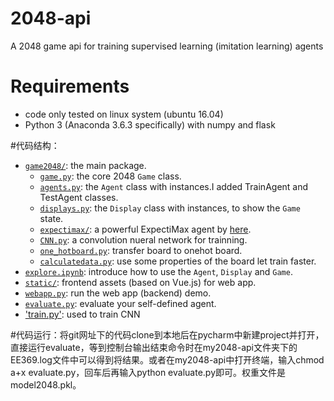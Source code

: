 # 2048-api
A 2048 game api for training supervised learning (imitation learning) agents

# Requirements
* code only tested on linux system (ubuntu 16.04)
* Python 3 (Anaconda 3.6.3 specifically) with numpy and flask

#代码结构：
* [`game2048/`](game2048/): the main package.
    * [`game.py`](game2048/game.py): the core 2048 `Game` class.
    * [`agents.py`](game2048/agents.py): the `Agent` class with instances.I added TrainAgent and TestAgent classes.
    * [`displays.py`](game2048/displays.py): the `Display` class with instances, to show the `Game` state.
    * [`expectimax/`](game2048/expectimax): a powerful ExpectiMax agent by [here](https://github.com/nneonneo/2048-ai).
    * [`CNN.py`](game2048/CNN.py): a convolution nueral network for trainning.
    * [`one_hotboard.py`](game2048/one_hotboard.py): transfer board to onehot board.
    * [`calculatedata.py`](game2048/calculatedata.py): use some properties of the board let train faster.
* [`explore.ipynb`](explore.ipynb): introduce how to use the `Agent`, `Display` and `Game`.
* [`static/`](static/): frontend assets (based on Vue.js) for web app.
* [`webapp.py`](webapp.py): run the web app (backend) demo.
* [`evaluate.py`](evaluate.py): evaluate your self-defined agent.
* ['train.py'](train.py): used to train CNN

#代码运行：将git网址下的代码clone到本地后在pycharm中新建project并打开，直接运行evaluate，等到控制台输出结束命令时在my2048-api文件夹下的EE369.log文件中可以得到将结果。或者在my2048-api中打开终端，输入chmod a+x evaluate.py，回车后再输入python evaluate.py即可。权重文件是model2048.pkl。

